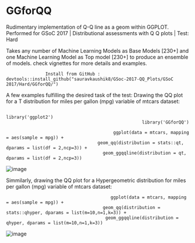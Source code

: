 # GGforQQ

Rudimentary implementation of Q-Q line as a geom within GGPLOT. Performed for GSoC 2017 | Distributional assessments with Q Q plots | Test: Hard

  Takes any number of Machine Learning Models as Base Models [230+] and one Machine Learning Model as Top model [230+] to produce an ensemble of models. check vignettes for more details and examples.

                   Install from GitHub :  devtools::install_github("sauravkaushik8/GSoc-2017-QQ_Plots/GSoC 2017/Hard/GGforQQ/")


A few examples fulfilling the desired task of the test:
Drawing the QQ plot for a T distribution for miles per gallon (mpg) variable of mtcars dataset:


                                                         library('ggplot2')
                                                        library('GGforQQ')
                                                        
                                             ggplot(data = mtcars, mapping = aes(sample = mpg)) +
                                       geom_qq(distribution = stats::qt, dparams = list(df = 2,ncp=3)) +
                                         geom_ggqqline(distribution = qt, dparams = list(df = 2,ncp=3))
                                         

![image](https://3.bp.blogspot.com/-oVJ6qsDdRyY/WNf08qXH1BI/AAAAAAAAEnM/sOKJf42aGgYZnR0KWMZI4op_W2NQNzlLgCLcB/s1600/1.png)


Simmilarly, drawing the QQ plot for a Hypergeometric distribution for miles per gallon (mpg) variable of mtcars dataset:


                                            ggplot(data = mtcars, mapping = aes(sample = mpg)) +
                                         geom_qq(distribution = stats::qhyper, dparams = list(m=10,n=1,k=3)) +
                                          geom_ggqqline(distribution = qhyper, dparams = list(m=10,n=1,k=3))
                                          
![image](https://4.bp.blogspot.com/-2sSmefONmn8/WNf08hORoEI/AAAAAAAAEnI/qJfUfVAdDZUahZ2hr8PlaGm7Tro33O5QgCLcB/s1600/2.png)
